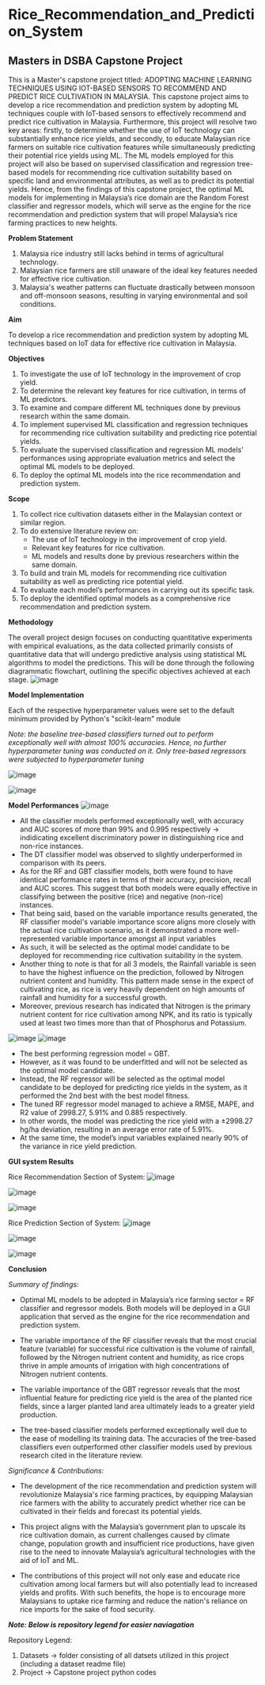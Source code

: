 # Rice_Recommendation_and_Prediction_System
## Masters in DSBA Capstone Project


This is a Master's capstone project titled: ADOPTING MACHINE LEARNING TECHNIQUES USING IOT-BASED SENSORS TO RECOMMEND AND PREDICT RICE CULTIVATION IN MALAYSIA. This capstone project aims to develop a rice recommendation and prediction system by adopting ML techniques couple with IoT-based sensors to effectively recommend and predict rice cultivation in Malaysia. Furthermore, this project will resolve two key areas: firstly, to determine whether the use of IoT technology can substantially enhance rice yields, and secondly, to educate Malaysian rice farmers on suitable rice cultivation features while simultaneously predicting their potential rice yields using ML. The ML models employed for this project will also be based on supervised classification and regression tree-based models for recommending rice cultivation suitability based on specific land and environmental attributes, as well as to predict its potential yields. Hence, from the findings of this capstone project, the optimal ML models for implementing in Malaysia’s rice domain are the Random Forest classifier and regressor models, which will serve as the engine for the rice recommendation and prediction system that will propel Malaysia’s rice farming practices to new heights.



**Problem Statement**
1. Malaysia rice industry still lacks behind in terms of agricultural technology.
2. Malaysian rice farmers are still unaware of the ideal key features needed for effective rice cultivation.
3. Malaysia's weather patterns can fluctuate drastically between monsoon and off-monsoon seasons, resulting in varying environmental and soil conditions.
   


**Aim**

To develop a rice recommendation and prediction system by adopting ML techniques based on IoT data for effective rice cultivation in Malaysia.



**Objectives**
1.	To investigate the use of IoT technology in the improvement of crop yield. 
2.	To determine the relevant key features for rice cultivation, in terms of ML predictors. 
3.	To examine and compare different ML techniques done by previous research within the same domain. 
4.	To implement supervised ML classification and regression techniques for recommending rice cultivation suitability and predicting rice potential yields.
5.	To evaluate the supervised classification and regression ML models’ performances using appropriate evaluation metrics and select the optimal ML models to be deployed.
6.	To deploy the optimal ML models into the rice recommendation and prediction system.



**Scope**
1. To collect rice cultivation datasets either in the Malaysian context or similar region. 
2. To do extensive literature review on:
   - The use of IoT technology in the improvement of crop yield.
   - Relevant key features for rice cultivation.
   - ML models and results done by previous researchers within the same domain.
3. To build and train ML models for recommending rice cultivation suitability as well as predicting rice potential yield.
4. To evaluate each model’s performances in carrying out its specific task. 
5. To  deploy the identified optimal models as a comprehensive rice recommendation and prediction system.



**Methodology**

The overall project design focuses on conducting quantitative experiments with empirical evaluations, as the data collected primarily consists of quantitative data that will undergo predictive analysis using statistical ML algorithms to model the predictions. This will be done through the following diagrammatic flowchart, outlining the specific objectives achieved at each stage.
![image](https://github.com/justin950717/Rice_Recommendation_and_Prediction_System/assets/95216403/9cc4a22d-74d3-4688-991e-bd6a11b4374f)



**Model Implementation**

Each of the respective hyperparameter values were set to the default minimum provided by Python's "scikit-learn" module

*Note: the baseline tree-based classifiers turned out to perform exceptionally well with almost 100% accuracies. Hence, no further hyperparameter tuning was conducted on it. Only tree-based regressors were subjected to hyperparameter tuning*

![image](https://github.com/justin950717/Rice_Recommendation_and_Prediction_System/assets/95216403/ac3f3dec-bc34-4c6b-b43c-1e7962e3a661)

![image](https://github.com/justin950717/Rice_Recommendation_and_Prediction_System/assets/95216403/097b5416-02f3-4a16-876c-7e28a0047aee)



**Model Performances**
![image](https://github.com/justin950717/Rice_Recommendation_and_Prediction_System/assets/95216403/344c885f-5826-4734-9097-9b729b39d0a3)
- All the classifier models performed exceptionally well, with accuracy and AUC scores of more than 99% and 0.995 respectively -> indidicating excellent discriminatory power in distinguishing rice and non-rice instances.
- The DT classifier model was observed to slightly underperformed in comparison with its peers.
- As for the RF and GBT classifier models, both were found to have identical performance rates in terms of their accuracy, precision, recall and AUC scores. This suggest that both models were equally effective in classifying between the positive (rice) and negative (non-rice) instances.
- That being said, based on the variable importance results generated, the RF classifier model's variable importance score aligns more closely with the actual rice cultivation scenario, as it demonstrated a more well-represented variable importance amongst all input variables
- As such, it will be selected as the optimal model candidate to be deployed for recommending rice cultivation suitability in the system.
- Another thing to note is that for all 3 models, the Rainfall variable is seen to have the highest influence on the prediction, followed by Nitrogen nutrient content and humidity. This pattern made sense in the expect of cultivating rice, as rice is very heavily dependent on high amounts of rainfall and humidity for a successful growth.
- Moreover, previous research has indicated that Nitrogen is the primary nutrient content for rice cultivation among NPK, and its ratio is typically used at least two times more than that of Phosphorus and Potassium.



![image](https://github.com/justin950717/Rice_Recommendation_and_Prediction_System/assets/95216403/736a7390-8f0d-4cc3-8c7e-bd53b2de6525)
![image](https://github.com/justin950717/Rice_Recommendation_and_Prediction_System/assets/95216403/4a3fbfc3-7bbd-4222-a6f5-a61cdbf83129)
- The best performing regression model = GBT.
- However, as it was found to be underfitted and will not be selected as the optimal model candidate.
- Instead, the RF regressor will be selected as the optimal model candidate to be deployed for predicting rice yields in the system, as it performed the 2nd best with the best model fitness.
- The tuned RF regressor model managed to achieve a RMSE, MAPE, and R2 value of 2998.27, 5.91% and 0.885 respectively. 
- In other words, the model was predicting the rice yield with a ±2998.27 hg/ha deviation, resulting in an average error rate of 5.91%. 
- At the same time, the model’s input variables explained nearly 90% of the variance in rice yield prediction.



**GUI system Results**

Rice Recommendation Section of System:
![image](https://github.com/justin950717/Rice_Recommendation_and_Prediction_System/assets/95216403/e716b171-d042-44f9-9464-89a0970e535e)

![image](https://github.com/justin950717/Rice_Recommendation_and_Prediction_System/assets/95216403/1d876bdd-b162-4047-b3bd-e379b0ffaec6)

![image](https://github.com/justin950717/Rice_Recommendation_and_Prediction_System/assets/95216403/bbc7bdc4-b39a-4039-aaa4-112c38461710)


Rice Prediction Section of System:
![image](https://github.com/justin950717/Rice_Recommendation_and_Prediction_System/assets/95216403/62f71c70-172f-4ce5-8b90-e15a69bbc35f)

![image](https://github.com/justin950717/Rice_Recommendation_and_Prediction_System/assets/95216403/49c76814-4c1a-4eaf-83ab-2597a2c1f252)

![image](https://github.com/justin950717/Rice_Recommendation_and_Prediction_System/assets/95216403/c930e43a-d2eb-400d-b815-849d9828699e)



**Conclusion**

*Summary of findings:*

- Optimal ML models to be adopted in Malaysia’s rice farming sector = RF classifier and regressor models. Both models will be deployed in a GUI application that served as the engine for the rice recommendation and prediction system. 

- The variable importance of the RF classifier reveals that the most crucial feature (variable) for successful rice cultivation is the volume of rainfall, followed by the Nitrogen nutrient content and humidity, as rice crops thrive in ample amounts of irrigation with high concentrations of Nitrogen nutrient contents. 

- The variable importance of the GBT regressor reveals that the most influential feature for predicting rice yield is the area of the planted rice fields, since a larger planted land area ultimately leads to a greater yield production.

- The tree-based classifier models performed exceptionally well due to the ease of modelling its training data. The accuracies of the tree-based classifiers even outperformed other classifier models used by previous research cited in the literature review. 



*Significance & Contributions:*

- The development of the rice recommendation and prediction system will revolutionize Malaysia's rice farming practices, by equipping Malaysian rice farmers with the ability to accurately predict whether rice can be cultivated in their fields and forecast its potential yields. 

- This project aligns with the Malaysia’s government plan to upscale its rice cultivation domain, as current challenges caused by climate change, population growth and insufficient rice productions, have given rise to the need to innovate Malaysia’s agricultural technologies with the aid of IoT and ML.

- The contributions of this project will not only ease and educate rice cultivation among local farmers but will also potentially lead to increased yields and profits. With such benefits, the hope is to encourage more Malaysians to uptake rice farming and reduce the nation's reliance on rice imports for the sake of food security.



***Note: Below is repository legend for easier naviagation***

Repository Legend:
1.  Datasets -> folder consisting of all datsets utilized in this project (including a dataset readme file)
2.  Project -> Capstone project python codes





